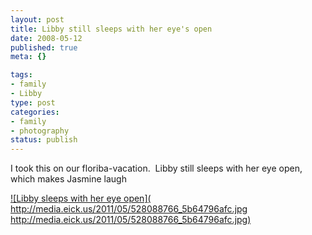 ```yaml
--- 
layout: post
title: Libby still sleeps with her eye's open
date: 2008-05-12
published: true
meta: {}

tags: 
- family
- Libby
type: post
categories: 
- family
- photography
status: publish
---
```



I took this on our floriba-vacation.  Libby still sleeps with her eye open, which makes Jasmine laugh

  

[![Libby sleeps with her eye open](
http://media.eick.us/2011/05/528088766_5b64796afc.jpg
http://media.eick.us/2011/05/528088766_5b64796afc.jpg)](http://www.flickr.com/photos/andreweick/528088766/ "Libby sleeps with her eye open by AndrewEick, on Flickr")

